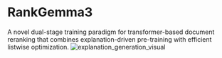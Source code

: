 # RankGemma3
A novel dual-stage training paradigm for transformer-based document reranking that combines explanation-driven pre-training with efficient listwise optimization.
![explanation_generation_visual](https://github.com/user-attachments/assets/20588879-c0f5-4e1d-80ff-2b7ba6e12d66)
